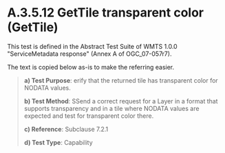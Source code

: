 # A.3.5.12 GetTile transparent color (GetTile)

This test is defined in the Abstract Test Suite of WMTS 1.0.0 "ServiceMetadata response" (Annex A of OGC_07-057r7).

The text is copied below as-is to make the referring easier.

> **a) Test Purpose**: erify that the returned tile has transparent color for NODATA values.
>
> **b) Test Method**: SSend a correct request for a Layer in a format that supports transparency and in a tile where NODATA values are expected and test for transparent color there.
>
> **c) Reference**: Subclause 7.2.1
>
> **d) Test Type**: Capability
